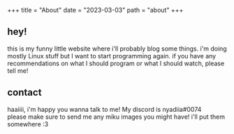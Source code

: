 +++
title = "About"
date = "2023-03-03"
path = "about"
+++

## hey!
this is my funny little website where i'll probably blog some things. i'm doing mostly Linux stuff but I want to start programming again. if you have any recommendations on what I should program or what I should watch, please tell me!

## contact
haaiiii, i'm happy you wanna talk to me! My discord is nyadiia#0074  
please make sure to send me any miku images you might have! i'll put them somewhere :3